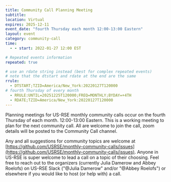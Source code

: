```yaml
---
title: Community Call Planning Meeting
subtitle:
location: Virtual
expires: 2025-12-11
event_date: "fourth Thursday each month 12:00-13:00 Eastern"
layout: event
category: community-call
time:
  - - start: 2022-01-27 12:00 EST

# Repeated events information
repeated: true

# use an rdate string instead (best for complex repeated events)
# note that the dtstart and rdate at the end are the same
rrule: 
  - DTSTART;TZID=America/New_York:20220127T120000
# fourth Thursday of every month
  - RRULE:UNTIL=20251225T120000;FREQ=MONTHLY;BYDAY=+4TH
  - RDATE;TZID=America/New_York:20220127T120000
---
```


Planning meetings for US-RSE monthly community calls occur on the fourth Thursday of each month. 12:00-13:00 Eastern. This is a working meeting to
plan for the next community call. All are welcome to join the call, zoom details will be posted to the Community Call channel.

Any and all suggestions for community topics are 
welcome at [https://github.com/USRSE/monthly-community-calls/issues](https://github.com/USRSE/monthly-community-calls/issues).
Anyone in US-RSE is super welcome to lead a call on a topic of their choosing. Feel free to reach out to the organizers (currently Julia Damerow and
Abbey Roelofs) on US-RSE Slack ("@Julia Damerow" and/or "@Abbey Roelofs") or elsewhere if you would like to host (or help with) a call.
